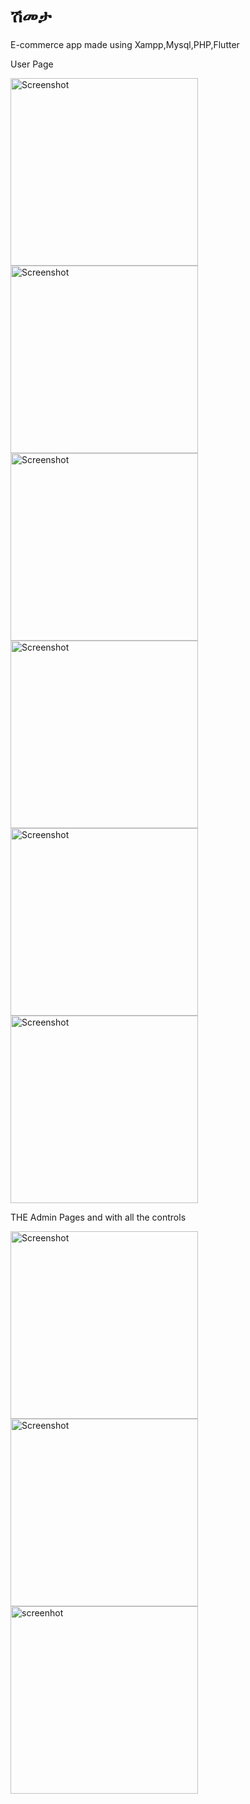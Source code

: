 # ሽመታ

E-commerce app made using Xampp,Mysql,PHP,Flutter

User Page

<img src="[https://github.com/yosephyonas/shmeta/assets/101545038/18cb5933-fc00-4faf-8bd8-536c1e2cf19b]" alt="Screenshot" width="300">

<img src="[https://github.com/yosephyonas/shmeta/assets/101545038/18cb5933-fc00-4faf-8bd8-536c1e2cf19b]" alt="Screenshot" width="300">

<img src="https://github.com/yosephyonas/shmeta/assets/101545038/0f699138-db82-47e2-9eda-dfe322296fd8" alt="Screenshot" width="300">

<img src="https://github.com/yosephyonas/shmeta/assets/101545038/e6d0d0c4-80b4-4f67-a9cf-c60de6ec4cdb" alt="Screenshot" width="300">

<img src="https://github.com/yosephyonas/shmeta/assets/101545038/2aa13cad-4b8a-4fc8-8e45-d2eeb8531cd3" alt="Screenshot" width="300">

<img src="https://github.com/yosephyonas/shmeta/assets/101545038/79fda890-9829-4692-ae0d-73c2cb032f87" alt="Screenshot" width="300">

THE Admin Pages and with all the controls

<img src="https://github.com/yosephyonas/shmeta/assets/101545038/18cb5933-fc00-4faf-8bd8-536c1e2cf19b" alt="Screenshot" width="300">
<img src="https://github.com/yosephyonas/shmeta/assets/101545038/44bbf5b1-5878-447e-b44e-68f169642a14" alt="Screenshot" width="300">
<img src = "https://github.com/yosephyonas/shmeta/assets/101545038/3e972a93-43c5-4595-a178-512b3eab9fb7" alt="screenhot" width="300">

